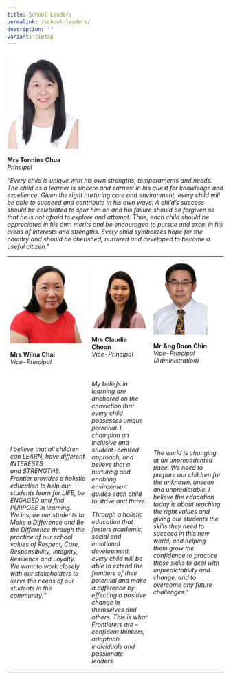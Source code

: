 ```yaml
---
title: School Leaders
permalink: /school-leaders/
description: ""
variant: tiptap
---
```

<div class="isomer-image-wrapper"><img style="width: 33%;" height="auto" width="100%" src="/images/sl1.jpg"></div><p><strong>Mrs Tonnine Chua<em><br></em></strong><em>Principal</em></p><p><em>“Every child is unique with his own strengths, temperaments and needs.&nbsp; The child as a learner is sincere and earnest in his quest for knowledge and excellence. Given the right nurturing care and environment, every child will be able to succeed and contribute in his own ways. A child’s success should be celebrated to spur him on and his failure should be forgiven so that he is not afraid to explore and attempt. Thus, each child should be appreciated in his own merits and&nbsp;be encouraged to pursue and excel in his areas of interests and strengths. Every child symbolizes hope for the country and should be cherished, nurtured and developed to become a useful citizen.”</em></p><table><tbody><tr><td rowspan="1" colspan="1"><div class="isomer-image-wrapper"><img style="width: 100%;" height="auto" width="100%" src="/images/sl2.jpg"></div><p><strong>Mrs Wilna Chai<em><br></em></strong><em>Vice-Principal</em></p></td><td rowspan="1" colspan="1"><div class="isomer-image-wrapper"><img style="width: 100%;" height="auto" width="100%" src="/images/VP_Mrs_Choon_2.jpg"></div><p><strong>Mrs Claudia Choon<em><br></em></strong><em>Vice-Principal</em></p></td><td rowspan="1" colspan="1"><div class="isomer-image-wrapper"><img style="width: 80%;" height="auto" width="100%" src="/images/sl4.jpeg"></div><p><strong>Mr Ang Boon Chin<em><br></em></strong><em>Vice-Principal (Administration)</em></p></td></tr><tr><td rowspan="1" colspan="1"><p><em>I believe that all children can LEARN, have different INTERESTS and&nbsp;STRENGTHS. Frontier&nbsp;provides a holistic education to help our students learn for LIFE, be ENGAGED and find PURPOSE in&nbsp;learning. We&nbsp;inspire our students to Make a Difference and Be the Difference through the practice of our school values of Respect, Care, Responsibility, Integrity, Resilience and&nbsp;Loyalty. We&nbsp;want to work closely with our stakeholders to serve the needs of our students in the community."</em></p></td><td rowspan="1" colspan="1"><p><em>My beliefs in learning are anchored on the conviction that every child possesses unique potential. I champion an inclusive and student-centred approach, and believe that a nurturing and enabling environment guides each child to strive and thrive.</em></p><p><em>Through a holistic education that fosters academic, social and emotional development, every child will be able to extend the frontiers of their potential and make a difference by effecting a positive change in themselves and others. This is what Frontierers are – confident thinkers, adaptable individuals and passionate leaders.</em></p><p></p></td><td rowspan="1" colspan="1"><p><em>The world is changing at an unprecedented pace. We need to prepare our children for the unknown, unseen and unpredictable. I believe the education today is about teaching the right values and giving our students the skills they need to succeed in this new world; and helping them grow the confidence to practice those skills to deal with unpredictability and change, and to overcome any future challenges.”</em></p></td></tr></tbody></table><p></p>